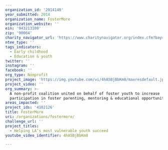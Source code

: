 ```yaml
---
organization_id: '2014140'
year_submitted: 2014
organization_name: FosterMore
organization_website: ''
ein: '943213100'
zip: '90064'
charity_navigator_url: 'https://www.charitynavigator.org/index.cfm?bay=search.profile&ein=943213100'
ntee_type: ''
tags_indicators:
  - Early childhood
  - Education & youth
twitter: ''
instagram: ''
facebook: ''
org_type: Nonprofit
project_image: 'https://img.youtube.com/vi/4hA5BjBbKm8/maxresdefault.jpg'
project_video: ''
org_summary: >-
  A non-profit coalition united on behalf of foster youth to increase
  participation in foster parenting, mentoring & educational opportunities
areas_impacted: ''
project_ids: '4102126'
title: FosterMore
uri: /organizations/fostermore/
challenge_url: ''
project_titles:
  - Helping LA’s most vulnerable youth succeed
youtube_video_identifier: 4hA5BjBbKm8

---
```

